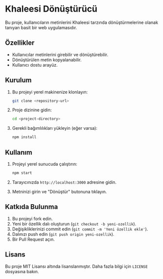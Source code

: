 # Khaleesi Dönüştürücü

Bu proje, kullanıcıların metinlerini Khaleesi tarzında dönüştürmelerine olanak tanıyan basit bir web uygulamasıdır.

## Özellikler

- Kullanıcılar metinlerini girebilir ve dönüştürebilir.
- Dönüştürülen metin kopyalanabilir.
- Kullanıcı dostu arayüz.

## Kurulum

1. Bu projeyi yerel makinenize klonlayın:

   ```bash
   git clone <repository-url>
   ```

2. Proje dizinine gidin:

   ```bash
   cd <project-directory>
   ```

3. Gerekli bağımlılıkları yükleyin (eğer varsa):

   ```bash
   npm install
   ```

## Kullanım

1. Projeyi yerel sunucuda çalıştırın:

   ```bash
   npm start
   ```

2. Tarayıcınızda `http://localhost:3000` adresine gidin.

3. Metninizi girin ve "Dönüştür" butonuna tıklayın.

## Katkıda Bulunma

1. Bu projeyi fork edin.
2. Yeni bir özellik dalı oluşturun (`git checkout -b yeni-ozellik`).
3. Değişikliklerinizi commit edin (`git commit -m 'Yeni özellik ekle'`).
4. Dalınızı push edin (`git push origin yeni-ozellik`).
5. Bir Pull Request açın.

## Lisans

Bu proje MIT Lisansı altında lisanslanmıştır. Daha fazla bilgi için `LICENSE` dosyasına bakın.
